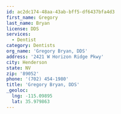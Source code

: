 ```yaml
---
id: ac2dc174-48aa-43ab-bff5-df6437bfa4d3
first_name: Gregory
last_name: Bryan
license: DDS
services:
  - Dentist
category: Dentists
org_name: 'Gregory Bryan, DDS'
address: '2421 W Horizon Ridge Pkwy'
city: Henderson
state: NV
zip: '89052'
phone: '(702) 454-1980'
title: 'Gregory Bryan, DDS'
_geoloc:
  lng: -115.09895
  lat: 35.979863
---
```

